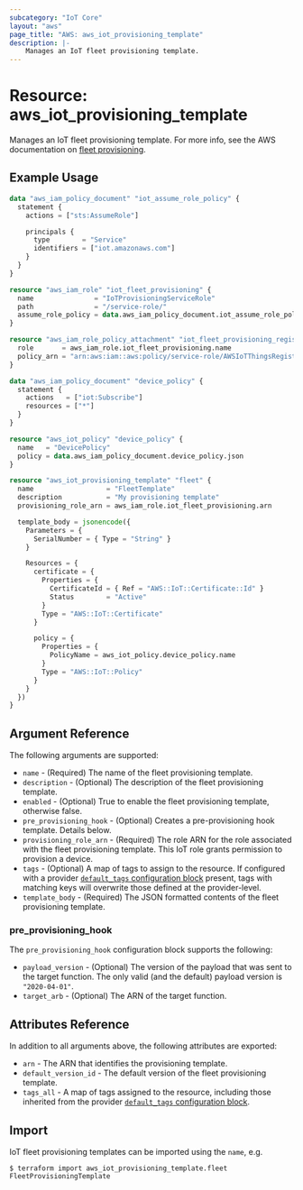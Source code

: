 ```yaml
---
subcategory: "IoT Core"
layout: "aws"
page_title: "AWS: aws_iot_provisioning_template"
description: |-
    Manages an IoT fleet provisioning template.
---
```


# Resource: aws_iot_provisioning_template

Manages an IoT fleet provisioning template. For more info, see the AWS documentation on [fleet provisioning](https://docs.aws.amazon.com/iot/latest/developerguide/provision-wo-cert.html).

## Example Usage

```terraform
data "aws_iam_policy_document" "iot_assume_role_policy" {
  statement {
    actions = ["sts:AssumeRole"]

    principals {
      type        = "Service"
      identifiers = ["iot.amazonaws.com"]
    }
  }
}

resource "aws_iam_role" "iot_fleet_provisioning" {
  name               = "IoTProvisioningServiceRole"
  path               = "/service-role/"
  assume_role_policy = data.aws_iam_policy_document.iot_assume_role_policy.json
}

resource "aws_iam_role_policy_attachment" "iot_fleet_provisioning_registration" {
  role       = aws_iam_role.iot_fleet_provisioning.name
  policy_arn = "arn:aws:iam::aws:policy/service-role/AWSIoTThingsRegistration"
}

data "aws_iam_policy_document" "device_policy" {
  statement {
    actions   = ["iot:Subscribe"]
    resources = ["*"]
  }
}

resource "aws_iot_policy" "device_policy" {
  name   = "DevicePolicy"
  policy = data.aws_iam_policy_document.device_policy.json
}

resource "aws_iot_provisioning_template" "fleet" {
  name                  = "FleetTemplate"
  description           = "My provisioning template"
  provisioning_role_arn = aws_iam_role.iot_fleet_provisioning.arn

  template_body = jsonencode({
    Parameters = {
      SerialNumber = { Type = "String" }
    }

    Resources = {
      certificate = {
        Properties = {
          CertificateId = { Ref = "AWS::IoT::Certificate::Id" }
          Status        = "Active"
        }
        Type = "AWS::IoT::Certificate"
      }

      policy = {
        Properties = {
          PolicyName = aws_iot_policy.device_policy.name
        }
        Type = "AWS::IoT::Policy"
      }
    }
  })
}
```

## Argument Reference

The following arguments are supported:

* `name` - (Required) The name of the fleet provisioning template.
* `description` - (Optional) The description of the fleet provisioning template.
* `enabled` - (Optional) True to enable the fleet provisioning template, otherwise false.
* `pre_provisioning_hook` - (Optional) Creates a pre-provisioning hook template. Details below.
* `provisioning_role_arn` - (Required) The role ARN for the role associated with the fleet provisioning template. This IoT role grants permission to provision a device.
* `tags` - (Optional) A map of tags to assign to the resource. If configured with a provider [`default_tags` configuration block](/docs/providers/aws/index.html#default_tags-configuration-block) present, tags with matching keys will overwrite those defined at the provider-level.
* `template_body` - (Required) The JSON formatted contents of the fleet provisioning template.

### pre_provisioning_hook

The `pre_provisioning_hook` configuration block supports the following:

* `payload_version` - (Optional) The version of the payload that was sent to the target function. The only valid (and the default) payload version is `"2020-04-01"`.
* `target_arb` - (Optional) The ARN of the target function.

## Attributes Reference

In addition to all arguments above, the following attributes are exported:

* `arn` - The ARN that identifies the provisioning template.
* `default_version_id` - The default version of the fleet provisioning template.
* `tags_all` - A map of tags assigned to the resource, including those inherited from the provider [`default_tags` configuration block](/docs/providers/aws/index.html#default_tags-configuration-block).

## Import

IoT fleet provisioning templates can be imported using the `name`, e.g.

```
$ terraform import aws_iot_provisioning_template.fleet FleetProvisioningTemplate
```
